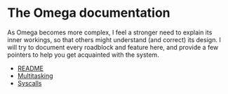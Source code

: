 The Omega documentation
=======================

As Omega becomes more complex, I feel a stronger need to explain its
inner workings, so that others might understand (and correct) its
design. I will try to document every roadblock and feature here, and
provide a few pointers to help you get acquainted with the system.

  * [README]
  * [Multitasking]
  * [Syscalls]

[README]: <README.html>
[Multitasking]: <multitasking.html>
[Syscalls]: <syscalls.html>